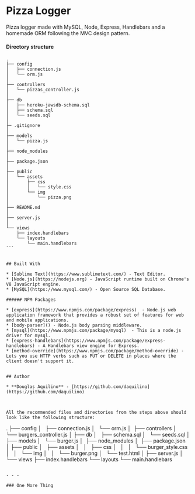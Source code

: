 # Pizza Logger
Pizza logger made with MySQL, Node, Express, Handlebars and a homemade ORM following the MVC design pattern.


#### Directory structure

```
.
├── config
│   ├── connection.js
│   └── orm.js
│ 
├── controllers
│   └── pizzas_controller.js
│
├── db
│   ├── heroku-jawsdb-schema.sql
│   ├── schema.sql
│   └── seeds.sql
│
├─ .gitignore
│
├── models
│   └── pizza.js
│ 
├── node_modules
│ 
├── package.json
│
├── public
│   └── assets
│       ├── css
│       │   └── style.css
│       └── img
│           └── pizza.png
│
├── README.md   
│
├── server.js
│
└── views
    ├── index.handlebars
    └── layouts
        └── main.handlebars
``` 


## Built With

* [Sublime Text](https://www.sublimetext.com/) - Text Editor.
* [Node.js](https://nodejs.org) - JavaScript runtime built on Chrome's V8 JavaScript engine.
* [MySQL](https://www.mysql.com/) - Open Source SQL Database.

###### NPM Packages

* [express](https://www.npmjs.com/package/express)	- Node.js web application framework that provides a robust set of features for web and mobile applications.
* [body-parser]() - Node.js body parsing middleware.
* [mysql](https://www.npmjs.com/package/mysql)	- This is a node.js driver for mysql.
* [express-handlebars](https://www.npmjs.com/package/express-handlebars) - A Handlebars view engine for Express.
* [method-override](https://www.npmjs.com/package/method-override) - Lets you use HTTP verbs such as PUT or DELETE in places where the client doesn't support it.


## Author

* **Douglas Aquilino** - [https://github.com/daquilino](https://github.com/daquilino)



All the recommended files and directories from the steps above should look like the following structure:

```
.
├── config
│   ├── connection.js
│   └── orm.js
│ 
├── controllers
│   └── burgers_controller.js
│
├── db
│   ├── schema.sql
│   └── seeds.sql
│
├── models
│   └── burger.js
│ 
├── node_modules
│ 
├── package.json
│
├── public
│   ├── assets
│   │   ├── css
│   │   │   └── burger_style.css
│   │   └── img
│   │       └── burger.png
│   └── test.html
│
├── server.js
│
└── views
    ├── index.handlebars
    └── layouts
        └── main.handlebars
```

- - -

### One More Thing